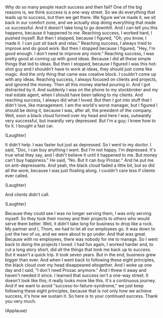 
Why do so many people reach success and then fail?
One of the big reasons is, we think success is a one-way street.
So we do everything that leads up to success,
but then we get there. We figure we&#39;ve made it,
we sit back in our comfort zone,
and we actually stop doing everything that made us successful.
And it doesn&#39;t take long to go downhill.
And I can tell you this happens,
because it happened to me.
Reaching success, I worked hard, I pushed myself.
But then I stopped, because I figured, &quot;Oh, you know, I made it.
I can just sit back and relax.&quot;
Reaching success, I always tried to improve and do good work.
But then I stopped because I figured, &quot;Hey, I&#39;m good enough.
I don&#39;t need to improve any more.&quot;
Reaching success, I was pretty good at coming up with good ideas.
Because I did all these simple things that led to ideas.
But then I stopped, because I figured I was this hot-shot guy
and I shouldn&#39;t have to work at ideas, they should just come like magic.
And the only thing that came was creative block.
I couldn&#39;t come up with any ideas.
Reaching success, I always focused on clients and projects,
and ignored the money. Then all this money started pouring in.
And I got distracted by it.
And suddenly I was on the phone to my stockbroker and my real estate agent,
when I should have been talking to my clients.
And reaching success, I always did what I loved.
But then I got into stuff that I didn&#39;t love,
like management. I am the world&#39;s worst manager,
but I figured I should be doing it, because I was, after all,
the president of the company.
Well, soon a black cloud formed over my head
and here I was, outwardly very successful,
but inwardly very depressed.
But I&#39;m a guy; I knew how to fix it.
I bought a fast car.

(Laughter)

It didn&#39;t help.
I was faster but just as depressed.
So I went to my doctor. I said, &quot;Doc,
I can buy anything I want. But I&#39;m not happy. I&#39;m depressed.
It&#39;s true what they say, and I didn&#39;t believe it until it happened to me.
But money can&#39;t buy happiness.&quot;
He said, &quot;No. But it can buy Prozac.&quot;
And he put me on anti-depressants.
And yeah, the black cloud faded a little bit, but so did all the work,
because I was just floating along. I couldn&#39;t care less if clients ever called.

(Laughter)

And clients didn&#39;t call.

(Laughter)

Because they could see I was no longer serving them,
I was only serving myself.
So they took their money and their projects to others who would serve them better.
Well, it didn&#39;t take long for business to drop like a rock.
My partner and I, Thom, we had to let all our employees go.
It was down to just the two of us, and we were about to go under.
And that was great.
Because with no employees, there was nobody for me to manage.
So I went back to doing the projects I loved.
I had fun again, I worked harder and, to cut a long story short,
did all the things that took me back up to success.
But it wasn&#39;t a quick trip.
It took seven years.
But in the end, business grew bigger than ever.
And when I went back to following these eight principles,
the black cloud over my head disappeared altogether.
And I woke up one day and I said,
&quot;I don&#39;t need Prozac anymore.&quot;
And I threw it away and haven&#39;t needed it since.
I learned that success isn&#39;t a one-way street.
It doesn&#39;t look like this; it really looks more like this.
It&#39;s a continuous journey.
And if we want to avoid &quot;success-to-failure-syndrome,&quot;
we just keep following these eight principles,
because that is not only how we achieve success,
it&#39;s how we sustain it.
So here is to your continued success.
Thank you very much.

(Applause)


